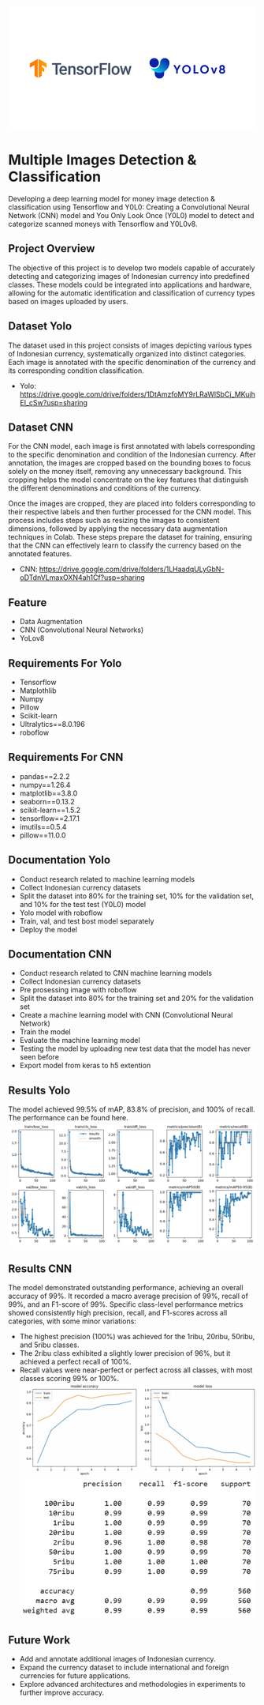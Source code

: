![TF](https://github.com/Currency-Clasification-Bangkit-2024/MCC-ML/blob/main/assets/Header.png)

# Multiple Images Detection & Classification
Developing a deep learning model for money image detection & classification using Tensorflow and Y0L0: Creating a Convolutional Neural Network (CNN) model and You Only Look Once (Y0L0) model to detect and categorize scanned moneys with Tensorflow and Y0L0v8.

## Project Overview
The objective of this project is to develop two models capable of accurately detecting and categorizing images of Indonesian currency into predefined classes. These models could be integrated into applications and hardware, allowing for the automatic identification and classification of currency types based on images uploaded by users.

## Dataset Yolo
The dataset used in this project consists of images depicting various types of Indonesian currency, systematically organized into distinct categories. Each image is annotated with the specific denomination of the currency and its corresponding condition classification.

- Yolo: https://drive.google.com/drive/folders/1DtAmzfoMY9rLRaWlSbCj_MKujhEI_cSw?usp=sharing

## Dataset CNN
For the CNN model, each image is first annotated with labels corresponding to the specific denomination and condition of the Indonesian currency. After annotation, the images are cropped based on the bounding boxes to focus solely on the money itself, removing any unnecessary background. This cropping helps the model concentrate on the key features that distinguish the different denominations and conditions of the currency.

Once the images are cropped, they are placed into folders corresponding to their respective labels and then further processed for the CNN model. This process includes steps such as resizing the images to consistent dimensions, followed by applying the necessary data augmentation techniques in Colab. These steps prepare the dataset for training, ensuring that the CNN can effectively learn to classify the currency based on the annotated features.

- CNN: https://drive.google.com/drive/folders/1LHaadqULyGbN-oDTdnVLmaxOXN4ah1Cf?usp=sharing

## Feature
- Data Augmentation 
- CNN (Convolutional Neural Networks)
- YoLov8

## Requirements For Yolo
- Tensorflow
- Matplothlib
- Numpy
- Pillow
- Scikit-learn
- Ultralytics==8.0.196
- roboflow

## Requirements For CNN
- pandas==2.2.2
- numpy==1.26.4
- matplotlib==3.8.0
- seaborn==0.13.2
- scikit-learn==1.5.2
- tensorflow==2.17.1
- imutils==0.5.4
- pillow==11.0.0

## Documentation Yolo
- Conduct research related to machine learning models
- Collect Indonesian currency datasets
- Split the dataset into 80% for the training set, 10% for the validation set, and 10% for the test test (Y0L0) model
- Yolo model with roboflow
- Train, val, and test bost model separately
- Deploy the model

## Documentation CNN
- Conduct research related to CNN machine learning models
- Collect Indonesian currency datasets
- Pre prosessing image with roboflow
- Split the dataset into 80% for the training set and 20% for the validation set
- Create a machine learning model with CNN (Convolutional Neural Network)
- Train the model
- Evaluate the machine learning model
- Testing the model by uploading new test data that the model has never seen before
- Export model from keras to h5 extention

## Results Yolo
The model achieved 99.5% of mAP, 83.8% of precision, and 100% of recall. The performance can be found here.
![acc](https://github.com/Currency-Clasification-Bangkit-2024/MCC-ML/blob/main/assets/results%20-%20yolo.png)

## Results CNN
The model demonstrated outstanding performance, achieving an overall accuracy of 99%. It recorded a macro average precision of 99%, recall of 99%, and an F1-score of 99%. Specific class-level performance metrics showed consistently high precision, recall, and F1-scores across all categories, with some minor variations:

- The highest precision (100%) was achieved for the 1ribu, 20ribu, 50ribu, and 5ribu classes.
- The 2ribu class exhibited a slightly lower precision of 96%, but it achieved a perfect recall of 100%.
- Recall values were near-perfect or perfect across all classes, with most classes scoring 99% or 100%.
![acc](https://github.com/Currency-Clasification-Bangkit-2024/MCC-ML/blob/main/assets/accuracy%20and%20loss%20-%20CNN.jpg)
![acc](https://github.com/Currency-Clasification-Bangkit-2024/MCC-ML/blob/main/assets/result%20-%20CNN.png)


## Future Work
- Add and annotate additional images of Indonesian currency.
- Expand the currency dataset to include international and foreign currencies for future applications.
- Explore advanced architectures and methodologies in experiments to further improve accuracy.
